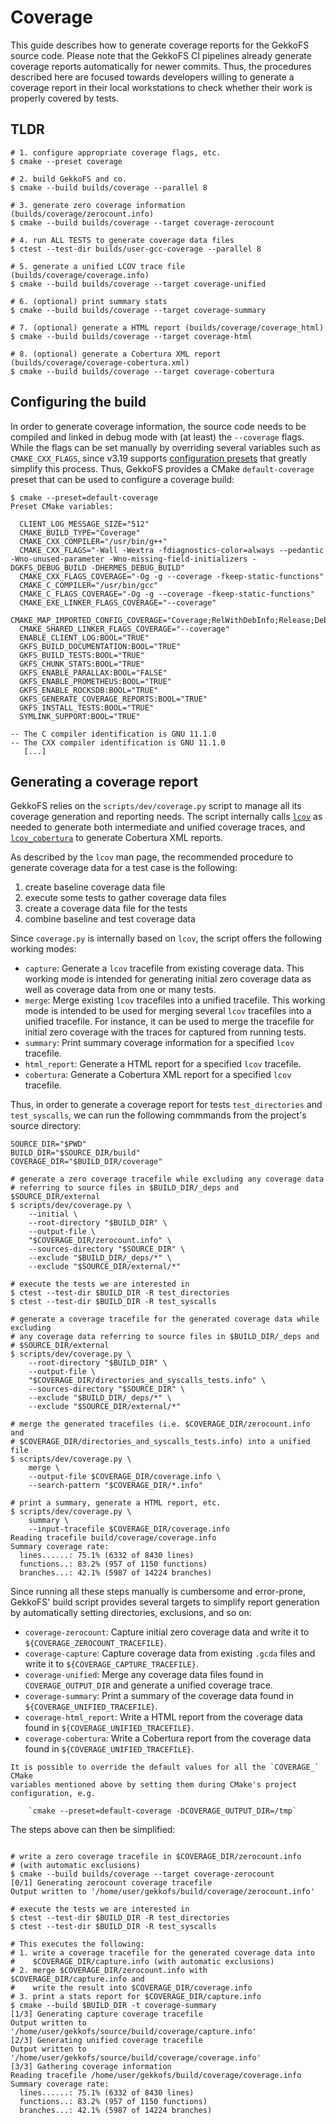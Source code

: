 # Coverage

This guide describes how to generate coverage reports for the GekkoFS 
source code. Please note that the GekkoFS CI pipelines already generate 
coverage reports automatically for newer commits. Thus, the procedures 
described here are focused towards developers willing to generate a coverage 
report in their local workstations to check whether their work is properly 
covered by tests.

## TLDR

```shell
# 1. configure appropriate coverage flags, etc.
$ cmake --preset coverage

# 2. build GekkoFS and co.
$ cmake --build builds/coverage --parallel 8

# 3. generate zero coverage information (builds/coverage/zerocount.info)
$ cmake --build builds/coverage --target coverage-zerocount

# 4. run ALL TESTS to generate coverage data files
$ ctest --test-dir builds/user-gcc-coverage --parallel 8

# 5. generate a unified LCOV trace file (builds/coverage/coverage.info)
$ cmake --build builds/coverage --target coverage-unified

# 6. (optional) print summary stats
$ cmake --build builds/coverage --target coverage-summary

# 7. (optional) generate a HTML report (builds/coverage/coverage_html)
$ cmake --build builds/coverage --target coverage-html

# 8. (optional) generate a Cobertura XML report (builds/coverage/coverage-cobertura.xml)
$ cmake --build builds/coverage --target coverage-cobertura
```

## Configuring the build

In order to generate coverage information, the source code needs to be 
compiled and linked in debug mode with (at least) the `--coverage` flags. 
While the flags can be set manually by overriding several 
variables such as `CMAKE_CXX_FLAGS`, since v3.19 supports 
[configuration presets](https://cmake.org/cmake/help/latest/manual/cmake-presets.7.html)
that greatly simplify this process. Thus, GekkoFS provides a CMake 
`default-coverage` preset that can be used to configure a coverage build:

```shell
$ cmake --preset=default-coverage
Preset CMake variables:

  CLIENT_LOG_MESSAGE_SIZE="512"
  CMAKE_BUILD_TYPE="Coverage"
  CMAKE_CXX_COMPILER="/usr/bin/g++"
  CMAKE_CXX_FLAGS="-Wall -Wextra -fdiagnostics-color=always --pedantic -Wno-unused-parameter -Wno-missing-field-initializers -DGKFS_DEBUG_BUILD -DHERMES_DEBUG_BUILD"
  CMAKE_CXX_FLAGS_COVERAGE="-Og -g --coverage -fkeep-static-functions"
  CMAKE_C_COMPILER="/usr/bin/gcc"
  CMAKE_C_FLAGS_COVERAGE="-Og -g --coverage -fkeep-static-functions"
  CMAKE_EXE_LINKER_FLAGS_COVERAGE="--coverage"
  CMAKE_MAP_IMPORTED_CONFIG_COVERAGE="Coverage;RelWithDebInfo;Release;Debug;"
  CMAKE_SHARED_LINKER_FLAGS_COVERAGE="--coverage"
  ENABLE_CLIENT_LOG:BOOL="TRUE"
  GKFS_BUILD_DOCUMENTATION:BOOL="TRUE"
  GKFS_BUILD_TESTS:BOOL="TRUE"
  GKFS_CHUNK_STATS:BOOL="TRUE"
  GKFS_ENABLE_PARALLAX:BOOL="FALSE"
  GKFS_ENABLE_PROMETHEUS:BOOL="TRUE"
  GKFS_ENABLE_ROCKSDB:BOOL="TRUE"
  GKFS_GENERATE_COVERAGE_REPORTS:BOOL="TRUE"
  GKFS_INSTALL_TESTS:BOOL="TRUE"
  SYMLINK_SUPPORT:BOOL="TRUE"

-- The C compiler identification is GNU 11.1.0
-- The CXX compiler identification is GNU 11.1.0
   [...]
```

## Generating a coverage report

GekkoFS relies on the `scripts/dev/coverage.py` script to manage all its 
coverage generation and reporting needs. The script internally calls
[`lcov`](https://github.com/linux-test-project/lcov) as needed to generate 
both intermediate and unified coverage traces, and 
[`lcov_cobertura`](https://pypi.org/project/lcov-cobertura/) to generate 
Cobertura XML reports.

As described by the `lcov` man page, the recommended procedure to generate 
coverage data for a test case is the following:

1. create baseline coverage data file
2. execute some tests to gather coverage data files
3. create a coverage data file for the tests
4. combine baseline and test coverage data

Since `coverage.py` is internally based on `lcov`, the script offers the 
following working modes:

- `capture`: Generate a `lcov` tracefile from existing coverage data. This 
  working mode is intended for generating initial zero coverage data as well 
  as coverage data from one or many tests.
- `merge`: Merge existing `lcov` tracefiles into a unified tracefile. This 
  working mode is intended to be used for merging several `lcov` tracefiles 
  into a unified tracefile. For instance, it can be used to merge the 
  tracefile for initial zero coverage with the traces for captured from 
  running tests.
- `summary`: Print summary coverage information for a specified `lcov` tracefile.
- `html_report`: Generate a HTML report for a specified `lcov` tracefile.
- `cobertura`: Generate a Cobertura XML report for a specified `lcov` tracefile.

Thus, in order to generate a coverage report for tests `test_directories` and 
`test_syscalls`, we can run the following commmands from the project's 
source directory:

```shell
SOURCE_DIR="$PWD"
BUILD_DIR="$SOURCE_DIR/build"
COVERAGE_DIR="$BUILD_DIR/coverage"

# generate a zero coverage tracefile while excluding any coverage data 
# referring to source files in $BUILD_DIR/_deps and $SOURCE_DIR/external
$ scripts/dev/coverage.py \
    --initial \
    --root-directory "$BUILD_DIR" \
    --output-file \
    "$COVERAGE_DIR/zerocount.info" \
    --sources-directory "$SOURCE_DIR" \
    --exclude "$BUILD_DIR/_deps/*" \
    --exclude "$SOURCE_DIR/external/*"
    
# execute the tests we are interested in
$ ctest --test-dir $BUILD_DIR -R test_directories
$ ctest --test-dir $BUILD_DIR -R test_syscalls

# generate a coverage tracefile for the generated coverage data while excluding 
# any coverage data referring to source files in $BUILD_DIR/_deps and 
# $SOURCE_DIR/external
$ scripts/dev/coverage.py \
    --root-directory "$BUILD_DIR" \
    --output-file \
    "$COVERAGE_DIR/directories_and_syscalls_tests.info" \
    --sources-directory "$SOURCE_DIR" \
    --exclude "$BUILD_DIR/_deps/*" \
    --exclude "$SOURCE_DIR/external/*"
    
# merge the generated tracefiles (i.e. $COVERAGE_DIR/zerocount.info and 
# $COVERAGE_DIR/directories_and_syscalls_tests.info) into a unified file
$ scripts/dev/coverage.py \
    merge \
    --output-file $COVERAGE_DIR/coverage.info \
    --search-pattern "$COVERAGE_DIR/*.info"
    
# print a summary, generate a HTML report, etc.
$ scripts/dev/coverage.py \
    summary \
    --input-tracefile $COVERAGE_DIR/coverage.info
Reading tracefile build/coverage/coverage.info
Summary coverage rate:
  lines......: 75.1% (6332 of 8430 lines)
  functions..: 83.2% (957 of 1150 functions)
  branches...: 42.1% (5987 of 14224 branches)
```

Since running all these steps manually is cumbersome and error-prone, GekkoFS' 
build script provides several targets to simplify report generation by 
automatically setting directories, exclusions, and so on:

- `coverage-zerocount`: Capture initial zero coverage data and write it to
  `${COVERAGE_ZEROCOUNT_TRACEFILE}`.
- `coverage-capture`: Capture coverage data from existing `.gcda` files and
  write it to `${COVERAGE_CAPTURE_TRACEFILE}`.
- `coverage-unified`: Merge any coverage data files found in
  `COVERAGE_OUTPUT_DIR` and generate a unified coverage trace.
- `coverage-summary`: Print a summary of the coverage data found in
  `${COVERAGE_UNIFIED_TRACEFILE}`.
- `coverage-html_report`: Write a HTML report from the coverage data
  found in `${COVERAGE_UNIFIED_TRACEFILE}`.
- `coverage-cobertura`: Write a Cobertura report from the coverage data
  found in `${COVERAGE_UNIFIED_TRACEFILE}`.

```{important}
It is possible to override the default values for all the `COVERAGE_` CMake 
variables mentioned above by setting them during CMake's project 
configuration, e.g. 

    `cmake --preset=default-coverage -DCOVERAGE_OUTPUT_DIR=/tmp`
```

The steps above can then be simplified:

```shell

# write a zero coverage tracefile in $COVERAGE_DIR/zerocount.info
# (with automatic exclusions)
$ cmake --build builds/coverage --target coverage-zerocount
[0/1] Generating zerocount coverage tracefile
Output written to '/home/user/gekkofs/build/coverage/zerocount.info'

# execute the tests we are interested in
$ ctest --test-dir $BUILD_DIR -R test_directories
$ ctest --test-dir $BUILD_DIR -R test_syscalls
 
# This executes the following:
# 1. write a coverage tracefile for the generated coverage data into
#    $COVERAGE_DIR/capture.info (with automatic exclusions)
# 2. merge $COVERAGE_DIR/zerocount.info with $COVERAGE_DIR/capture.info and 
#    write the result into $COVERAGE_DIR/coverage.info
# 3. print a stats report for $COVERAGE_DIR/capture.info
$ cmake --build $BUILD_DIR -t coverage-summary
[1/3] Generating capture coverage tracefile
Output written to '/home/user/gekkofs/source/build/coverage/capture.info'
[2/3] Generating unified coverage tracefile
Output written to '/home/user/gekkofs/source/build/coverage/coverage.info'
[3/3] Gathering coverage information
Reading tracefile /home/user/gekkofs/build/coverage/coverage.info
Summary coverage rate:
  lines......: 75.1% (6332 of 8430 lines)
  functions..: 83.2% (957 of 1150 functions)
  branches...: 42.1% (5987 of 14224 branches)
```

